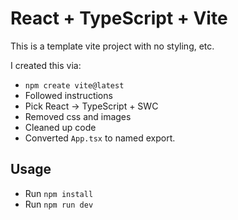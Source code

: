 # React + TypeScript + Vite

This is a template vite project with no styling, etc.

I created this via:
* `npm create vite@latest`
* Followed instructions
* Pick React -> TypeScript + SWC
* Removed css and images
* Cleaned up code
* Converted `App.tsx` to named export.

## Usage

* Run `npm install`
* Run `npm run dev`
